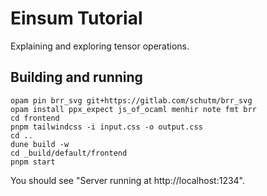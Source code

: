 # Einsum Tutorial

Explaining and exploring tensor operations.

## Building and running

```
opam pin brr_svg git+https://gitlab.com/schutm/brr_svg
opam install ppx_expect js_of_ocaml menhir note fmt brr
cd frontend
pnpm tailwindcss -i input.css -o output.css
cd ..
dune build -w
cd _build/default/frontend
pnpm start
```

You should see "Server running at http://localhost:1234".

